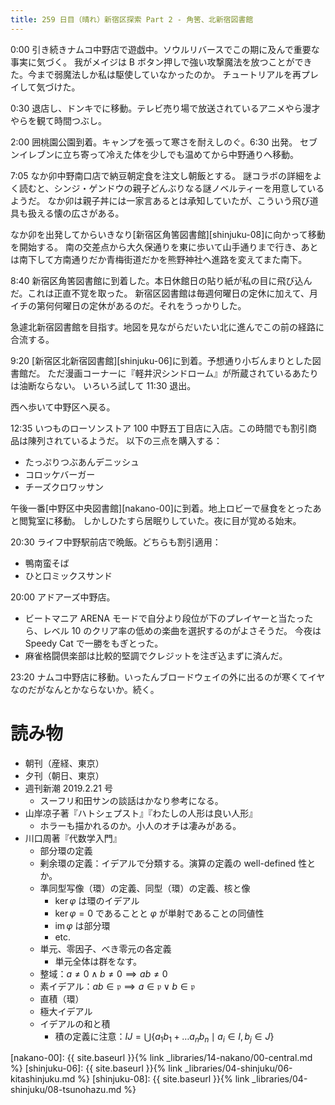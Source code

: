 ```yaml
---
title: 259 日目（晴れ）新宿区探索 Part 2 - 角筈、北新宿図書館
---
```


0:00 引き続きナムコ中野店で遊戯中。ソウルリバースでこの期に及んで重要な事実に気づく。
我がメイジは B ボタン押しで強い攻撃魔法を放つことができた。今まで弱魔法しか私は駆使していなかったのか。
チュートリアルを再プレイして気づけた。

0:30 退店し、ドンキでに移動。テレビ売り場で放送されているアニメやら漫才やらを観て時間つぶし。

2:00 囲桃園公園到着。キャンプを張って寒さを耐えしのぐ。6:30 出発。
セブンイレブンに立ち寄って冷えた体を少しでも温めてから中野通りへ移動。

7:05 なか卯中野南口店で納豆朝定食を注文し朝飯とする。
謎コラボの詳細をよく読むと、シンジ・ゲンドウの親子どんぶりなる謎ノベルティーを用意しているようだ。
なか卯は親子丼には一家言あるとは承知していたが、こういう飛び道具も扱える懐の広さがある。

なか卯を出発してからいきなり[新宿区角筈図書館][shinjuku-08]に向かって移動を開始する。
南の交差点から大久保通りを東に歩いて山手通りまで行き、あとは南下して方南通りだか青梅街道だかを熊野神社へ進路を変えてまた南下。

8:40 新宿区角筈図書館に到着した。本日休館日の貼り紙が私の目に飛び込んだ。これは正直不覚を取った。
新宿区図書館は毎週何曜日の定休に加えて、月イチの第何何曜日の定休があるのだ。それをうっかりした。

急遽北新宿図書館を目指す。地図を見ながらだいたい北に進んでこの前の経路に合流する。

9:20 [新宿区北新宿図書館][shinjuku-06]に到着。予想通り小ぢんまりとした図書館だ。
ただ漫画コーナーに『軽井沢シンドローム』が所蔵されているあたりは油断ならない。
いろいろ試して 11:30 退出。

西へ歩いて中野区へ戻る。

12:35 いつものローソンストア 100 中野五丁目店に入店。この時間でも割引商品は陳列されているようだ。
以下の三点を購入する：
* たっぷりつぶあんデニッシュ
* コロッケバーガー
* チーズクロワッサン

午後一番[中野区中央図書館][nakano-00]に到着。地上ロビーで昼食をとったあと閲覧室に移動。
しかしひたすら居眠りしていた。夜に目が覚める始末。

20:30 ライフ中野駅前店で晩飯。どちらも割引適用：
* 鴨南蛮そば
* ひと口ミックスサンド

20:00 アドアーズ中野店。
* ビートマニア ARENA モードで自分より段位が下のプレイヤーと当たったら、レベル 10 のクリア率の低めの楽曲を選択するのがよさそうだ。
  今夜は Speedy Cat で一勝をもぎとった。
* 麻雀格闘倶楽部は比較的堅調でクレジットを注ぎ込まずに済んだ。

23:20 ナムコ中野店に移動。いったんブロードウェイの外に出るのが寒くてイヤなのだがなんとかならないか。続く。

# 読み物

* 朝刊（産経、東京）
* 夕刊（朝日、東京）
* 週刊新潮 2019.2.21 号
  * スーフリ和田サンの談話はかなり参考になる。
* 山岸凉子著『ハトシェプスト』『わたしの人形は良い人形』
  * ホラーも描かれるのか。小人のオチは凄みがある。
* 川口周著『代数学入門』
  * 部分環の定義
  * 剰余環の定義：イデアルで分類する。演算の定義の well-defined 性とか。
  * 準同型写像（環）の定義、同型（環）の定義、核と像
    * $\ker{\varphi}$ は環のイデアル
    * $\ker{\varphi} = 0$ であることと $\varphi$ が単射であることの同値性
    * $\operatorname{im}\varphi$ は部分環
    * etc.
  * 単元、零因子、べき零元の各定義
    * 単元全体は群をなす。
  * 整域：$a \ne 0 \land b \ne 0 \implies ab \ne 0$
  * 素イデアル：$ab \in \mathfrak{p} \implies a \in \mathfrak{p} \lor b \in \mathfrak{p}$
  * 直積（環）
  * 極大イデアル
  * イデアルの和と積
    * 積の定義に注意：$IJ = \bigcup\{ a_1b_1 + \dots a_nb_n \mid a_i \in I, b_j \in J\}$

[nakano-00]: {{ site.baseurl }}{% link _libraries/14-nakano/00-central.md %}
[shinjuku-06]: {{ site.baseurl }}{% link _libraries/04-shinjuku/06-kitashinjuku.md %}
[shinjuku-08]: {{ site.baseurl }}{% link _libraries/04-shinjuku/08-tsunohazu.md %}
